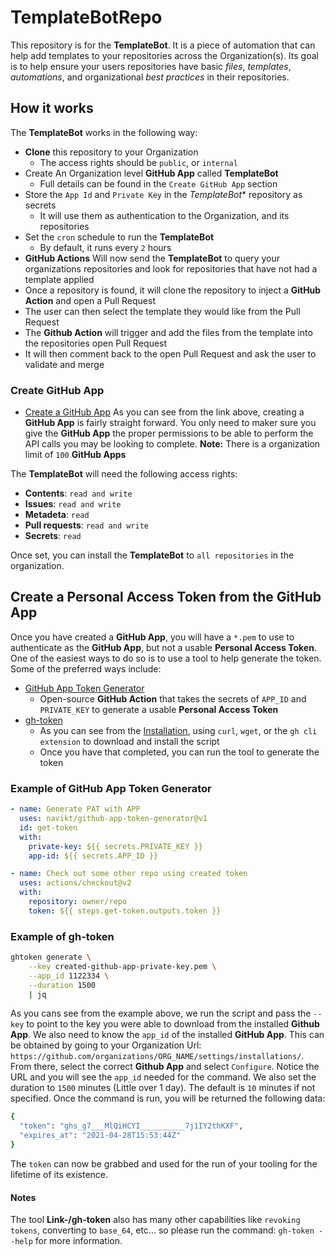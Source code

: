 # TemplateBotRepo

This repository is for the **TemplateBot**. It is a piece of automation that can help add templates to your repositories across the Organization(s).
Its goal is to help ensure your users repositories have basic *files*, *templates*, *automations*, and organizational *best practices* in their repositories.

## How it works

The **TemplateBot** works in the following way:

- **Clone** this repository to your Organization
  - The access rights should be `public`, or `internal`
- Create An Organization level **GitHub App** called **TemplateBot**
  - Full details can be found in the `Create GitHub App` section
- Store the `App Id` and `Private Key` in the *TemplateBot** repository as secrets
  - It will use them as authentication to the Organization, and its repositories
- Set the `cron` schedule to run the **TemplateBot**
  - By default, it runs every `2` hours
- **GitHub Actions** Will now send the **TemplateBot** to query your organizations repositories and look for repositories that have not had a template applied
- Once a repository is found, it will clone the repository to inject a **GitHub Action** and open a Pull Request
- The user can then select the template they would like from the Pull Request
- The **Github Action** will trigger and add the files from the template into the repositories open Pull Request
- It will then comment back to the open Pull Request and ask the user to validate and merge

### Create GitHub App

- [Create a GitHub App](https://docs.github.com/en/developers/apps/building-github-apps/creating-a-github-app)
As you can see from the link above, creating a **GitHub App** is fairly straight forward.
You only need to maker sure you give the **GitHub App** the proper permissions to be able to perform the API calls you may be looking to complete.
**Note:** There is a organization limit of `100` **GitHub Apps**

The **TemplateBot** will need the following access rights:

- **Contents**: `read and write`
- **Issues**: `read and write`
- **Metadeta**: `read`
- **Pull requests**: `read and write`
- **Secrets**: `read`

Once set, you can install the **TemplateBot** to `all repositories` in the organization.

## Create a Personal Access Token from the GitHub App

Once you have created a **GitHub App**, you will have a `*.pem` to use to authenticate as the **GitHub App**, but not a usable **Personal Access Token**.
One of the easiest ways to do so is to use a tool to help generate the token. Some of the preferred ways include:

- [GitHub App Token Generator](https://github.com/navikt/github-app-token-generator)
  - Open-source **GitHub Action** that takes the secrets of `APP_ID` and `PRIVATE_KEY` to generate a usable **Personal Access Token**
- [gh-token](https://github.com/Link-/gh-token)
  - As you can see from the [Installation](https://github.com/Link-/gh-token#installation), using `curl`, `wget`, or the `gh cli extension` to download and install the script
  - Once you have that completed, you can run the tool to generate the token

### Example of GitHub App Token Generator

```yml
- name: Generate PAT with APP
  uses: navikt/github-app-token-generator@v1
  id: get-token
  with:
    private-key: ${{ secrets.PRIVATE_KEY }}
    app-id: ${{ secrets.APP_ID }}

- name: Check out some other repo using created token
  uses: actions/checkout@v2
  with:
    repository: owner/repo
    token: ${{ steps.get-token.outputs.token }}
```

### Example of gh-token

```bash
ghtoken generate \
    --key created-github-app-private-key.pem \
    --app_id 1122334 \
    --duration 1500
    | jq
```

As you cans see from the example above, we run the script and pass the `--key` to point to the key you were able to download from the installed **Github App**.
We also need to know the `app_id` of the installed **GitHub App**. This can be obtained by going to your Organization Url: `https://github.com/organizations/ORG_NAME/settings/installations/`.
From there, select the correct **Github App** and select `Configure`. Notice the URL and you will see the `app_id` needed for the command.
We also set the duration to `1500` minutes (Little over 1 day). The default is `10` minutes if not specified.
Once the command is run, you will be returned the following data:

```bash
{
  "token": "ghs_g7___MlQiHCYI__________7j1IY2thKXF",
  "expires_at": "2021-04-28T15:53:44Z"
}
```

The `token` can now be grabbed and used for the run of your tooling for the lifetime of its existence.

#### Notes

The tool **Link-/gh-token** also has many other capabilities like `revoking tokens`, converting to `base_64`, etc... so please run the command: `gh-token --help` for more information.
